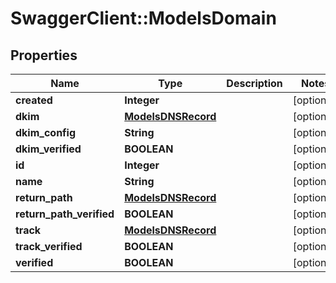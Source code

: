 # SwaggerClient::ModelsDomain

## Properties
Name | Type | Description | Notes
------------ | ------------- | ------------- | -------------
**created** | **Integer** |  | [optional] 
**dkim** | [**ModelsDNSRecord**](ModelsDNSRecord.md) |  | [optional] 
**dkim_config** | **String** |  | [optional] 
**dkim_verified** | **BOOLEAN** |  | [optional] 
**id** | **Integer** |  | [optional] 
**name** | **String** |  | [optional] 
**return_path** | [**ModelsDNSRecord**](ModelsDNSRecord.md) |  | [optional] 
**return_path_verified** | **BOOLEAN** |  | [optional] 
**track** | [**ModelsDNSRecord**](ModelsDNSRecord.md) |  | [optional] 
**track_verified** | **BOOLEAN** |  | [optional] 
**verified** | **BOOLEAN** |  | [optional] 



